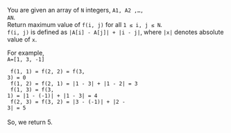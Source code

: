

You are given an array of <code>N</code> integers, <code>A1, A2 ,…, AN</code>.<br> Return maximum value of <code>f(i, j)</code> for all <code>1 ≤ i, j ≤ N</code>.<br>
<code>f(i, j)</code> is defined as <code>|A[i] - A[j]| + |i - j|</code>, where <code>|x|</code> denotes absolute value of <code>x</code>.

For example,<br>
<code>A=[1, 3, -1]<br><br>
f(1, 1) = f(2, 2) = f(3, 3) = 0<br>
f(1, 2) = f(2, 1) = |1 - 3| + |1 - 2| = 3<br>
f(1, 3) = f(3, 1) = |1 - (-1)| + |1 - 3| = 4<br>
f(2, 3) = f(3, 2) = |3 - (-1)| + |2 - 3| = 5<br></code>
<br>So, we return 5.

